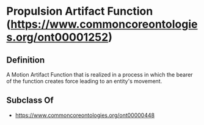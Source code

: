 # Propulsion Artifact Function (https://www.commoncoreontologies.org/ont00001252)

## Definition
A Motion Artifact Function that is realized in a process in which the bearer of the function creates force leading to an entity's movement.

## Subclass Of
- https://www.commoncoreontologies.org/ont00000448

